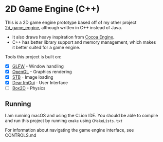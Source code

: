 # 2D Game Engine (C++)
This is a 2D game engine prototype based off of my other project [2d_game_engine](https://github.com/charlied658/2d_game_engine), although written in C++ instead of Java.
- It also draws heavy inspiration from [Cocoa Engine](https://github.com/ambrosiogabe/Cocoa).
- C++ has better library support and memory management, which makes it better suited for a game engine.

Tools this project is built on:
- [X] [GLFW](https://www.glfw.org/) - Window handling
- [X] [OpenGL](https://www.opengl.org/) - Graphics rendering
- [X] [STB](https://github.com/nothings/stb) - Image loading
- [X] [Dear ImGui](https://github.com/ocornut/imgui) - User Interface
- [ ] [Box2D](https://box2d.org/) - Physics

## Running
I am running macOS and using the CLion IDE. 
You should be able to compile and run this project by 
running `cmake` using `CMakeLists.txt`

For information about navigating the game engine interface, see CONTROLS.md